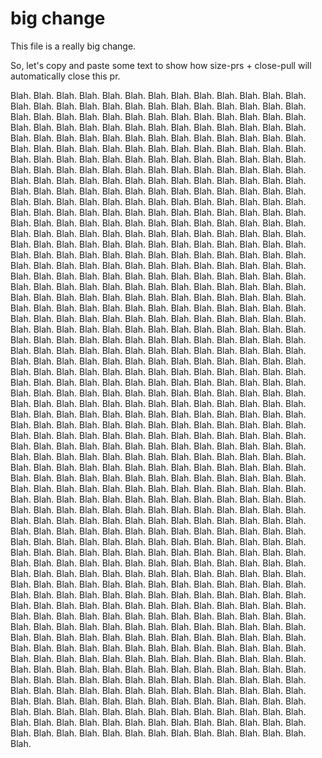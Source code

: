 # big change

This file is a really big change.

So, let's copy and paste some text to show how size-prs + close-pull will automatically close this pr.

Blah.
Blah.
Blah.
Blah.
Blah.
Blah.
Blah.
Blah.
Blah.
Blah.
Blah.
Blah.
Blah.
Blah.
Blah.
Blah.
Blah.
Blah.
Blah.
Blah.
Blah.
Blah.
Blah.
Blah.
Blah.
Blah.
Blah.
Blah.
Blah.
Blah.
Blah.
Blah.
Blah.
Blah.
Blah.
Blah.
Blah.
Blah.
Blah.
Blah.
Blah.
Blah.
Blah.
Blah.
Blah.
Blah.
Blah.
Blah.
Blah.
Blah.
Blah.
Blah.
Blah.
Blah.
Blah.
Blah.
Blah.
Blah.
Blah.
Blah.
Blah.
Blah.
Blah.
Blah.
Blah.
Blah.
Blah.
Blah.
Blah.
Blah.
Blah.
Blah.
Blah.
Blah.
Blah.
Blah.
Blah.
Blah.
Blah.
Blah.
Blah.
Blah.
Blah.
Blah.
Blah.
Blah.
Blah.
Blah.
Blah.
Blah.
Blah.
Blah.
Blah.
Blah.
Blah.
Blah.
Blah.
Blah.
Blah.
Blah.
Blah.
Blah.
Blah.
Blah.
Blah.
Blah.
Blah.
Blah.
Blah.
Blah.
Blah.
Blah.
Blah.
Blah.
Blah.
Blah.
Blah.
Blah.
Blah.
Blah.
Blah.
Blah.
Blah.
Blah.
Blah.
Blah.
Blah.
Blah.
Blah.
Blah.
Blah.
Blah.
Blah.
Blah.
Blah.
Blah.
Blah.
Blah.
Blah.
Blah.
Blah.
Blah.
Blah.
Blah.
Blah.
Blah.
Blah.
Blah.
Blah.
Blah.
Blah.
Blah.
Blah.
Blah.
Blah.
Blah.
Blah.
Blah.
Blah.
Blah.
Blah.
Blah.
Blah.
Blah.
Blah.
Blah.
Blah.
Blah.
Blah.
Blah.
Blah.
Blah.
Blah.
Blah.
Blah.
Blah.
Blah.
Blah.
Blah.
Blah.
Blah.
Blah.
Blah.
Blah.
Blah.
Blah.
Blah.
Blah.
Blah.
Blah.
Blah.
Blah.
Blah.
Blah.
Blah.
Blah.
Blah.
Blah.
Blah.
Blah.
Blah.
Blah.
Blah.
Blah.
Blah.
Blah.
Blah.
Blah.
Blah.
Blah.
Blah.
Blah.
Blah.
Blah.
Blah.
Blah.
Blah.
Blah.
Blah.
Blah.
Blah.
Blah.
Blah.
Blah.
Blah.
Blah.
Blah.
Blah.
Blah.
Blah.
Blah.
Blah.
Blah.
Blah.
Blah.
Blah.
Blah.
Blah.
Blah.
Blah.
Blah.
Blah.
Blah.
Blah.
Blah.
Blah.
Blah.
Blah.
Blah.
Blah.
Blah.
Blah.
Blah.
Blah.
Blah.
Blah.
Blah.
Blah.
Blah.
Blah.
Blah.
Blah.
Blah.
Blah.
Blah.
Blah.
Blah.
Blah.
Blah.
Blah.
Blah.
Blah.
Blah.
Blah.
Blah.
Blah.
Blah.
Blah.
Blah.
Blah.
Blah.
Blah.
Blah.
Blah.
Blah.
Blah.
Blah.
Blah.
Blah.
Blah.
Blah.
Blah.
Blah.
Blah.
Blah.
Blah.
Blah.
Blah.
Blah.
Blah.
Blah.
Blah.
Blah.
Blah.
Blah.
Blah.
Blah.
Blah.
Blah.
Blah.
Blah.
Blah.
Blah.
Blah.
Blah.
Blah.
Blah.
Blah.
Blah.
Blah.
Blah.
Blah.
Blah.
Blah.
Blah.
Blah.
Blah.
Blah.
Blah.
Blah.
Blah.
Blah.
Blah.
Blah.
Blah.
Blah.
Blah.
Blah.
Blah.
Blah.
Blah.
Blah.
Blah.
Blah.
Blah.
Blah.
Blah.
Blah.
Blah.
Blah.
Blah.
Blah.
Blah.
Blah.
Blah.
Blah.
Blah.
Blah.
Blah.
Blah.
Blah.
Blah.
Blah.
Blah.
Blah.
Blah.
Blah.
Blah.
Blah.
Blah.
Blah.
Blah.
Blah.
Blah.
Blah.
Blah.
Blah.
Blah.
Blah.
Blah.
Blah.
Blah.
Blah.
Blah.
Blah.
Blah.
Blah.
Blah.
Blah.
Blah.
Blah.
Blah.
Blah.
Blah.
Blah.
Blah.
Blah.
Blah.
Blah.
Blah.
Blah.
Blah.
Blah.
Blah.
Blah.
Blah.
Blah.
Blah.
Blah.
Blah.
Blah.
Blah.
Blah.
Blah.
Blah.
Blah.
Blah.
Blah.
Blah.
Blah.
Blah.
Blah.
Blah.
Blah.
Blah.
Blah.
Blah.
Blah.
Blah.
Blah.
Blah.
Blah.
Blah.
Blah.
Blah.
Blah.
Blah.
Blah.
Blah.
Blah.
Blah.
Blah.
Blah.
Blah.
Blah.
Blah.
Blah.
Blah.
Blah.
Blah.
Blah.
Blah.
Blah.
Blah.
Blah.
Blah.
Blah.
Blah.
Blah.
Blah.
Blah.
Blah.
Blah.
Blah.
Blah.
Blah.
Blah.
Blah.
Blah.
Blah.
Blah.
Blah.
Blah.
Blah.
Blah.
Blah.
Blah.
Blah.
Blah.
Blah.
Blah.
Blah.
Blah.
Blah.
Blah.
Blah.
Blah.
Blah.
Blah.
Blah.
Blah.
Blah.
Blah.
Blah.
Blah.
Blah.
Blah.
Blah.
Blah.
Blah.
Blah.
Blah.
Blah.
Blah.
Blah.
Blah.
Blah.
Blah.
Blah.
Blah.
Blah.
Blah.
Blah.
Blah.
Blah.
Blah.
Blah.
Blah.
Blah.
Blah.
Blah.
Blah.
Blah.
Blah.
Blah.
Blah.
Blah.
Blah.
Blah.
Blah.
Blah.
Blah.
Blah.
Blah.
Blah.
Blah.
Blah.
Blah.
Blah.
Blah.
Blah.
Blah.
Blah.
Blah.
Blah.
Blah.
Blah.
Blah.
Blah.
Blah.
Blah.
Blah.
Blah.
Blah.
Blah.
Blah.
Blah.
Blah.
Blah.
Blah.
Blah.
Blah.
Blah.
Blah.
Blah.
Blah.
Blah.
Blah.
Blah.
Blah.
Blah.
Blah.
Blah.
Blah.
Blah.
Blah.
Blah.
Blah.
Blah.
Blah.
Blah.
Blah.
Blah.
Blah.
Blah.
Blah.
Blah.
Blah.
Blah.
Blah.
Blah.
Blah.
Blah.
Blah.
Blah.
Blah.
Blah.
Blah.
Blah.
Blah.
Blah.
Blah.
Blah.
Blah.
Blah.
Blah.
Blah.
Blah.
Blah.
Blah.
Blah.
Blah.
Blah.
Blah.
Blah.
Blah.
Blah.
Blah.
Blah.
Blah.
Blah.
Blah.
Blah.
Blah.
Blah.
Blah.
Blah.
Blah.
Blah.
Blah.
Blah.
Blah.
Blah.
Blah.
Blah.
Blah.
Blah.
Blah.
Blah.
Blah.
Blah.
Blah.
Blah.
Blah.
Blah.
Blah.
Blah.
Blah.
Blah.
Blah.
Blah.
Blah.
Blah.
Blah.
Blah.
Blah.
Blah.
Blah.
Blah.
Blah.
Blah.
Blah.
Blah.
Blah.
Blah.
Blah.
Blah.
Blah.
Blah.
Blah.
Blah.
Blah.
Blah.
Blah.
Blah.
Blah.
Blah.
Blah.
Blah.
Blah.
Blah.
Blah.
Blah.
Blah.
Blah.
Blah.
Blah.
Blah.
Blah.
Blah.
Blah.
Blah.
Blah.
Blah.
Blah.
Blah.
Blah.
Blah.
Blah.
Blah.
Blah.
Blah.
Blah.
Blah.
Blah.
Blah.
Blah.
Blah.
Blah.
Blah.
Blah.
Blah.
Blah.
Blah.
Blah.
Blah.
Blah.
Blah.
Blah.
Blah.
Blah.
Blah.
Blah.
Blah.
Blah.
Blah.
Blah.
Blah.
Blah.
Blah.
Blah.
Blah.
Blah.
Blah.
Blah.
Blah.
Blah.
Blah.
Blah.
Blah.
Blah.
Blah.
Blah.
Blah.
Blah.
Blah.
Blah.
Blah.
Blah.
Blah.
Blah.
Blah.
Blah.
Blah.
Blah.
Blah.
Blah.
Blah.
Blah.
Blah.
Blah.
Blah.
Blah.
Blah.
Blah.
Blah.
Blah.
Blah.
Blah.
Blah.
Blah.
Blah.
Blah.
Blah.
Blah.
Blah.
Blah.
Blah.
Blah.
Blah.
Blah.
Blah.
Blah.
Blah.
Blah.
Blah.
Blah.
Blah.
Blah.
Blah.
Blah.
Blah.
Blah.
Blah.
